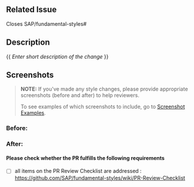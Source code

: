 ## Related Issue
Closes SAP/fundamental-styles#

## Description
{{ _Enter short description of the change_ }}

## Screenshots
> **NOTE:** If you've made any style changes, please provide appropriate screenshots (before and after) to help reviewers.
>
> To see examples of which screenshots to include, go to [Screenshot Examples](https://github.com/SAP/fundamental-styles/wiki/Pull-Request-Screenshot-Examples).

### Before:


### After:

#### Please check whether the PR fulfills the following requirements

- [ ] all items on the PR Review Checklist are addressed :
https://github.com/SAP/fundamental-styles/wiki/PR-Review-Checklist

